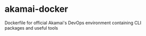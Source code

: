 # akamai-docker
Dockerfile for official Akamai's DevOps environment containing CLI packages and useful tools
